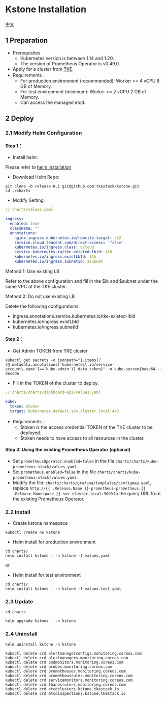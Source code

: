 # Kstone Installation

[中文](README_CN.md)

## 1 Preparation

- Prerequisites
  - Kubernetes version is between 1.14 and 1.20.
  - The version of Prometheus Operator is v0.49.0.
- Apply for a cluster from [TKE](https://cloud.tencent.com/product/tke).
- Requirements：
  - For production environment (recommended): Worker >= 4 vCPU 8 GB of Memory.
  - For test environment (minimum): Worker >= 2 vCPU 2 GB of Memory.
  - Can access the managed etcd.

## 2 Deploy

### 2.1 Modify Helm Configuration

#### Step 1：
- Install helm:
  
Please refer to [helm installation](https://helm.sh/docs/intro/install/)

- Download Helm Repo:

``` shell
git clone -b release-0.1 git@github.com:tkestack/kstone.git
cd ./charts
```

- Modify Setting:

``` yaml
// charts/values.yaml

ingress:
  enabled: true
  className: ""
  annotations:
    nginx.ingress.kubernetes.io/rewrite-target: /$2
    service.cloud.tencent.com/direct-access: 'false'
    kubernetes.io/ingress.class: qcloud
    service.kubernetes.io/tke-existed-lbid: $lb
    kubernetes.io/ingress.existLbId: $lb
    kubernetes.io/ingress.subnetId: $subnet
```

Method 1: Use existing LB

Refer to the above configuration and fill in the $lb and $subnet under the same VPC of the TKE cluster.

Method 2: Do not use existing LB

Delete the following configurations:

- ingress.annotations.service.kubernetes.io/tke-existed-lbid
- kubernetes.io/ingress.existLbId
- kubernetes.io/ingress.subnetId

#### Step 2：

- Get Admin TOKEN from TKE cluster

```shell
kubectl get secrets -o jsonpath="{.items[?(@.metadata.annotations['kubernetes\.io/service-account\.name']=='kube-admin')].data.token}" -n kube-system|base64 --decode
```
- Fill in the TOKEN of the cluster to deploy.

``` yaml
// charts/charts/dashboard-api/values.yaml

kube:
  token: $token
  target: kubernetes.default.svc.cluster.local:443
```

- Requirements：
    - $token is the access credential TOKEN of the TKE cluster to be deployed.
    - $token needs to have access to all resources in the cluster.

#### Step 3: Using the existing Prometheus Operator (optional)

- Set `prometheusOperator.enabled=false` in the file `charts/charts/kube-prometheus-stack/values.yaml`.
- Set `prometheus.enabled=false` in the file `charts/charts/kube-prometheus-stack/values.yaml`.
- Modify the file: `charts/charts/grafana/templates/configmap.yaml`, replace `http://{{ .Release.Name }}-prometheus-prometheus.{{ .Release.Namespace }}.svc.cluster.local:9090` to the query URL from the existing Prometheus Operator.

### 2.2 Install

- Create kstone namespace

``` shell
kubectl create ns kstone
```
- Helm install for production environment

```shell
cd charts/
helm install kstone . -n kstone -f values.yaml
```

or

- Helm install for test environment

```shell
cd charts/
helm install kstone . -n kstone -f values.test.yaml
```

### 2.3 Update

``` shell
cd charts

helm upgrade kstone . -n kstone
```

### 2.4 Uninstall

``` shell
helm uninstall kstone -n kstone

kubectl delete crd alertmanagerconfigs.monitoring.coreos.com
kubectl delete crd alertmanagers.monitoring.coreos.com
kubectl delete crd podmonitors.monitoring.coreos.com
kubectl delete crd probes.monitoring.coreos.com
kubectl delete crd prometheuses.monitoring.coreos.com
kubectl delete crd prometheusrules.monitoring.coreos.com
kubectl delete crd servicemonitors.monitoring.coreos.com
kubectl delete crd thanosrulers.monitoring.coreos.com
kubectl delete crd etcdclusters.kstone.tkestack.io
kubectl delete crd etcdinspections.kstone.tkestack.io
```